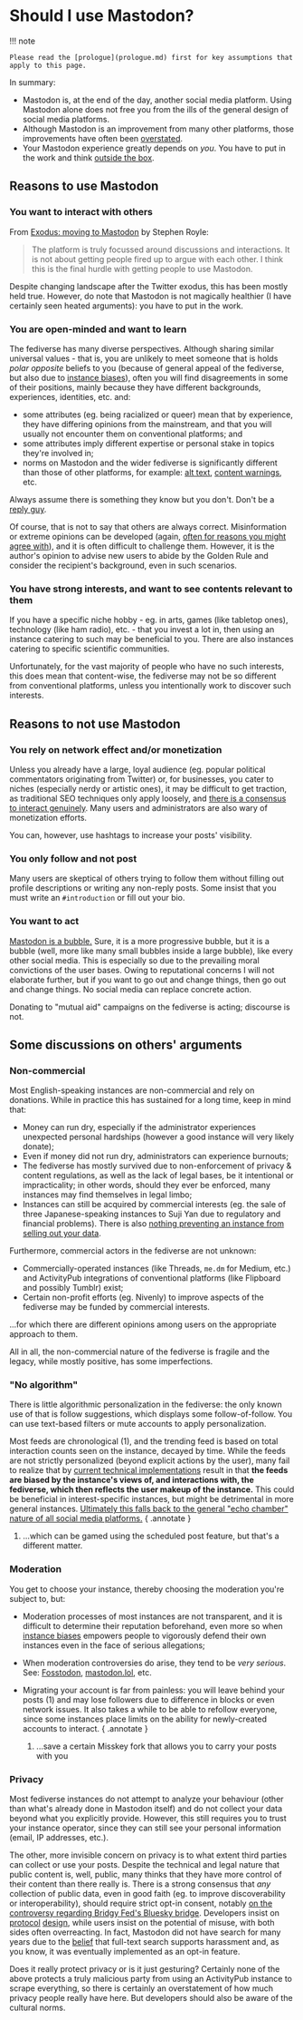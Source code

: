 # Should I use Mastodon?

!!! note

    Please read the [prologue](prologue.md) first for key assumptions that apply to this page.

In summary:

* Mastodon is, at the end of the day, another social media platform. Using Mastodon alone does not free you from the ills of the general design of social media platforms.
* Although Mastodon is an improvement from many other platforms, those improvements have often been [overstated](#some-discussions-on-others-arguments).
* Your Mastodon experience greatly depends on *you*. You have to put in the work and think [outside the box](#you-are-open-minded-and-want-to-learn).

## Reasons to use Mastodon

### You want to interact with others

From [Exodus: moving to Mastodon](https://quantixed.org/2024/08/14/exodus-moving-to-mastodon/) by Stephen Royle:

> The platform is truly focussed around discussions and interactions. It is not about getting people fired up to argue with each other. I think this is the final hurdle with getting people to use Mastodon.

Despite changing landscape after the Twitter exodus, this has been mostly held true. However, do note that Mastodon is not magically healthier (I have certainly seen heated arguments): you have to put in the work.

### You are open-minded and want to learn

The fediverse has many diverse perspectives. Although sharing similar universal values - that is, you are unlikely to meet someone that is holds *polar opposite* beliefs to you (because of general appeal of the fediverse, but also due to [instance biases](#no-algorithm)), often you will find disagreements in some of their positions, mainly because they have different backgrounds, experiences, identities, etc. and:

* some attributes (eg. being racialized or queer) mean that by experience, they have differing opinions from the mainstream, and that you will usually not encounter them on conventional platforms; and
* some attributes imply different expertise or personal stake in topics they're involved in;
* norms on Mastodon and the wider fediverse is significantly different than those of other platforms, for example: [alt text](best-practices.md#alternative-text), [content warnings](https://community.hachyderm.io/docs/hachyderm/content-warnings/), etc.

Always assume there is something they know but you don't. Don't be a [reply guy](best-practices.md#reply-guy). 

Of course, that is not to say that others are always correct. Misinformation or extreme opinions can be developed (again, [often for reasons you might agree with](#no-algorithm)), and it is often difficult to challenge them. However, it is the author's opinion to advise new users to abide by the Golden Rule and consider the recipient's background, even in such scenarios.

### You have strong interests, and want to see contents relevant to them

If you have a specific niche hobby - eg. in arts, games (like tabletop ones), technology (like ham radio), etc. - that you invest a lot in, then using an instance catering to such may be beneficial to you. There are also instances catering to specific scientific communities.

Unfortunately, for the vast majority of people who have no such interests, this does mean that content-wise, the fediverse may not be so different from conventional platforms, unless you intentionally work to discover such interests.

## Reasons to not use Mastodon

### You rely on network effect and/or monetization

Unless you already have a large, loyal audience (eg. popular political commentators originating from Twitter) or, for businesses, you cater to niches (especially nerdy or artistic ones), it may be difficult to get traction, as traditional SEO techniques only apply loosely, and [there is a consensus to interact genuinely](#you-want-to-interact-with-others). Many users and administrators are also wary of monetization efforts.

You can, however, use hashtags to increase your posts' visibility.

### You only follow and not post

Many users are skeptical of others trying to follow them without filling out profile descriptions or writing any non-reply posts. Some insist that you must write an `#introduction` or fill out your bio.

### You want to act

[Mastodon is a bubble.](https://wingolog.org/archives/2024/09/24/fedi-is-for-losers) Sure, it is a more progressive bubble, but it is a bubble (well, more like many small bubbles inside a large bubble), like every other social media. This is especially so due to the prevailing moral convictions of the user bases. Owing to reputational concerns I will not elaborate further, but if you want to go out and change things, then go out and change things. No social media can replace concrete action.

Donating to "mutual aid" campaigns on the fediverse is acting; discourse is not.

## Some discussions on others' arguments

### Non-commercial

Most English-speaking instances are non-commercial and rely on donations. While in practice this has sustained for a long time, keep in mind that:

* Money can run dry, especially if the administrator experiences unexpected personal hardships (however a good instance will very likely donate);
* Even if money did not run dry, administrators can experience burnouts;
* The fediverse has mostly survived due to non-enforcement of privacy & content regulations, as well as the lack of legal bases, be it intentional or impracticality; in other words, should they ever be enforced, many instances may find themselves in legal limbo;
* Instances can still be acquired by commercial interests (eg. the sale of three Japanese-speaking instances to Suji Yan due to regulatory and financial problems). There is also [nothing preventing an instance from selling out your data](#privacy).

Furthermore, commercial actors in the fediverse are not unknown:

* Commercially-operated instances (like Threads, `me.dm` for Medium, etc.) and ActivityPub integrations of conventional platforms (like Flipboard and possibly Tumblr) exist;
* Certain non-profit efforts (eg. Nivenly) to improve aspects of the fediverse may be funded by commercial interests.

...for which there are different opinions among users on the appropriate approach to them.

All in all, the non-commercial nature of the fediverse is fragile and the legacy, while mostly positive, has some imperfections.

### "No algorithm"

There is little algorithmic personalization in the fediverse: the only known use of that is follow suggestions, which displays some follow-of-follow. You can use text-based filters or mute accounts to apply personalization.

Most feeds are chronological (1), and the trending feed is based on total interaction counts seen on the instance, decayed by time. While the feeds are not strictly personalized (beyond explicit actions by the user), many fail to realize that by [current technical implementations](https://axbom.com/mastodon-tips/#flowchart) result in that **the feeds are biased by the instance's views of, and interactions with, the fediverse, which then reflects the user makeup of the instance.** This could be beneficial in interest-specific instances, but might be detrimental in more general instances. [Ultimately this falls back to the general "echo chamber" nature of all social media platforms.](#you-want-to-act)
{ .annotate }

1. ...which can be gamed using the scheduled post feature, but that's a different matter.

### Moderation

You get to choose your instance, thereby choosing the moderation you're subject to, but:

* Moderation processes of most instances are not transparent, and it is difficult to determine their reputation beforehand, even more so when [instance biases](#no-algorithm) empowers people to vigorously defend their own instances even in the face of serious allegations;
* When moderation controversies do arise, they tend to be *very serious*. See: [Fosstodon](https://mastodon.social/@lo__/114370692797365997), [mastodon.lol](https://www.reddit.com/r/Mastodon/comments/10y6yb0/mastodonlol_instance_shutting_down_in_3_months/), etc.
* Migrating your account is far from painless: you will leave behind your posts (1) and may lose followers due to difference in blocks or even network issues. It also takes a while to be able to refollow everyone, since some instances place limits on the ability for newly-created accounts to interact.
    { .annotate }
    
    1. ...save a certain Misskey fork that allows you to carry your posts with you

### Privacy

Most fediverse instances do not attempt to analyze your behaviour (other than what's already done in Mastodon itself) and do not collect your data beyond what you explicitly provide. However, this still requires you to trust your instance operator, since they can still see your personal information (email, IP addresses, etc.).

The other, more invisible concern on privacy is to what extent third parties can collect or use your posts. Despite the technical and legal nature that public content is, well, public, many thinks that they have more control of their content than there really is. There is a strong consensus that *any* collection of public data, even in good faith (eg. to improve discoverability or interoperability), should require strict opt-in consent, notably [on the controversy regarding Bridgy Fed's Bluesky bridge](https://github.com/snarfed/bridgy-fed/issues/835). Developers insist on [protocol](https://mastinator.com/apology/) [design](https://mastodon.social/@akurilov/114343771754860533), while users insist on the potential of misuse, with both sides often overreacting. In fact, Mastodon did not have search for many years due to the [belief](https://mastodon.social/@Gargron/4947733) that full-text search supports harassment and, as you know, it was eventually implemented as an opt-in feature.

Does it really protect privacy or is it just gesturing? Certainly none of the above protects a truly malicious party from using an ActivityPub instance to scrape everything, so there is certainly an overstatement of how much privacy people really have here. But developers should also be aware of the cultural norms.